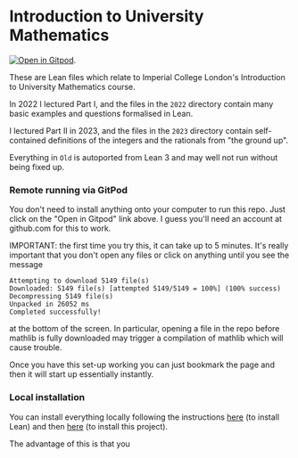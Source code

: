 # Introduction to University Mathematics

[![Open in Gitpod](https://gitpod.io/button/open-in-gitpod.svg)](https://gitpod.io/#https://github.com/ImperialCollegeLondon/IUM).

These are Lean files which relate to Imperial College London's Introduction to University Mathematics course. 

In 2022 I lectured Part I, and the files in the `2022` directory contain many basic examples and questions formalised in Lean.

I lectured Part II in 2023, and the files in the `2023` directory contain self-contained definitions of the integers and the rationals from "the ground up". 

Everything in `Old` is autoported from Lean 3 and may well not run without being fixed up.

### Remote running via GitPod

You don't need to install anything onto your computer to run this repo. Just click on the "Open in Gitpod" link above. I guess you'll need an account
at github.com for this to work.

IMPORTANT: the first time you try this, it can take up to 5 minutes. It's really important that you don't open any files or click on anything until you see the message
```text
Attempting to download 5149 file(s)
Downloaded: 5149 file(s) [attempted 5149/5149 = 100%] (100% success)
Decompressing 5149 file(s)
Unpacked in 26052 ms
Completed successfully!
```
at the bottom of the screen. In particular, opening a file in the repo before mathlib is fully downloaded may trigger a compilation of mathlib which will cause trouble.

Once you have this set-up working you can just bookmark the page and then it will start up essentially instantly.

### Local installation

You can install everything locally following the instructions [here](https://docs.lean-lang.org/lean4/doc/quickstart.html) (to install Lean)
and then [here](https://leanprover-community.github.io/install/project.html) (to install this project). 

The advantage of this is that you 
